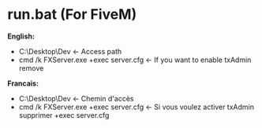 # run.bat (For FiveM)

__English:__
   - C:\Desktop\Dev    <- Access path
   - cmd /k FXServer.exe +exec server.cfg    <- If you want to enable txAdmin remove

__Francais:__
   - C:\Desktop\Dev    <- Chemin d'accès
   - cmd /k FXServer.exe +exec server.cfg    <- Si vous voulez activer txAdmin supprimer +exec server.cfg
